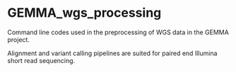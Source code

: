 # GEMMA_wgs_processing

Command line codes used in the preprocessing of WGS data in the GEMMA project. 

Alignment and variant calling pipelines are suited for paired end Illumina short 
read sequencing. 
